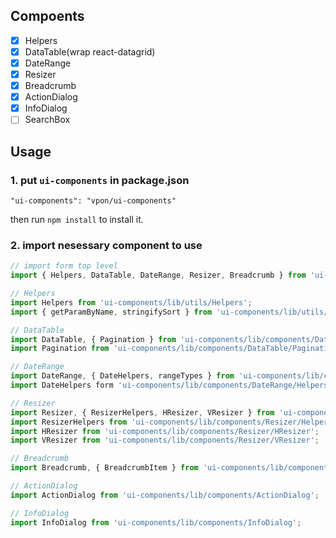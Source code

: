 ## Compoents

  - [x] Helpers
  - [x] DataTable(wrap react-datagrid)
  - [x] DateRange
  - [x] Resizer
  - [x] Breadcrumb
  - [x] ActionDialog
  - [x] InfoDialog
  - [ ] SearchBox

## Usage

### 1. put `ui-components` in package.json

    "ui-components": "vpon/ui-components"

  then run `npm install` to install it.

### 2. import nesessary component to use

```javascript
// import form top level
import { Helpers, DataTable, DateRange, Resizer, Breadcrumb } from 'ui-compoents';

// Helpers
import Helpers from 'ui-components/lib/utils/Helpers';
import { getParamByName, stringifySort } from 'ui-components/lib/utils/Helpers';

// DataTable
import DataTable, { Pagination } from 'ui-components/lib/components/DataTable';
import Pagination from 'ui-components/lib/components/DataTable/Pagination';

// DateRange
import DateRange, { DateHelpers, rangeTypes } from 'ui-components/lib/components/DateRange';
import DateHelpers form 'ui-components/lib/components/DateRange/Helpers';

// Resizer
import Resizer, { ResizerHelpers, HResizer, VResizer } from 'ui-components/lib/components/Resizer';
import ResizerHelpers from 'ui-components/lib/components/Resizer/Helpers';
import HResizer from 'ui-components/lib/components/Resizer/HResizer';
import VResizer from 'ui-components/lib/components/Resizer/VResizer';

// Breadcrumb
import Breadcrumb, { BreadcrumbItem } from 'ui-components/lib/components/Breadcrumb';

// ActionDialog
import ActionDialog from 'ui-components/lib/components/ActionDialog';

// InfoDialog
import InfoDialog from 'ui-components/lib/components/InfoDialog';
```
